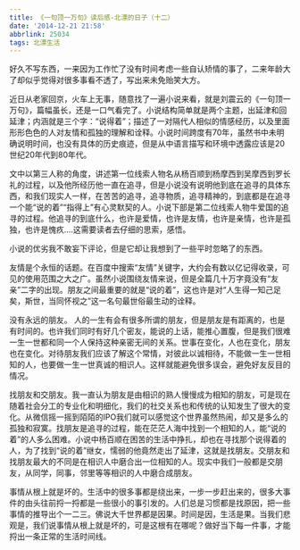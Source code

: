 ```yaml
---
title: 《一句顶一万句》读后感-北漂的日子（十二）
date: '2014-12-21 21:58'
abbrlink: 25034
tags: 北漂生活
---
```


好久不写东西，一来因为工作忙了没有时间考虑一些自认矫情的事了，二来年龄大了却似乎觉得对很多事看不透了，写出来未免贻笑大方。

近日从老家回京，火车上无事，随意找了一遍小说来看，就是刘震云的《一句顶一万句》，篇幅虽长，还是一口气看完了。小说结构简单就是两个主题，出延津和回延津；内涵就是三个字：“说得着”；描述了一对隔代人相似的情感经历，以及里面形形色色的人对友情和孤独的理解和诠释。小说时间跨度有70年，虽然书中未明确说明时间，也没有具体的历史痕迹，但是从中语言描写和环境中透露应该是20世纪20年代到80年代。

文中以第三人称的角度，讲述第一位线索人物名从杨百顺到杨摩西到吴摩西到罗长礼的过程，以及他所经历他一直在追寻，但是小说没有说明他到底在追寻的具体东西，和我们现实人一样，在苦苦的追寻，追寻物质，追寻精神的，到底都是在追寻一个能“说的着”“指得上”有心灵默契的人。小说下部是第二位线索人物牛爱国的追寻的过程。他追寻的到底什么，也许是爱情，也许是友情，也许是亲情，也许是孤独，也许是愧疚....这需要读者去仔细的思索，感悟。

小说的优劣我不敢妄下评论，但是它却让我想到了一些平时忽略了的东西。

友情是个永恒的话题。在百度中搜索“友情”关键字，大约会有数以亿记得收录，可见的使用范围之大之广。虽然小说围绕友情来说，但是全篇几十万字竟没有“友亲”二字的出现。朋友之间最重要的就是“说的着”，这也许是对“人生得一知己足矣，斯世，当同怀视之”这一名句最世俗最生动的诠释。

没有永远的朋友。 人的一生有会有很多所谓的朋友，但是朋友是有距离的，也是有时间的。也许我们同时有好几个密友，能说的上话，能推心置腹，但是我们很难一生一世都和同一个人保持这种亲密无间的关系。世事在变化，人也在变化，朋友也在变化。对待朋友我们应该了解这个常情，对彼此以诚相待，不能做一生一世相知的人，也要做一生一世真诚的相识人。这样就能避免很多误会，避免好友反目的情况。

找朋友和交朋友。我一直认为朋友是由相识的熟人慢慢成为相知的朋友，可是现在随着社会分工的专业化和明细化，我们的社交关系也和传统的认知发生了很大的变化。从微信摇一摇到陌陌的IPO我们就可以感觉这个世界虽然热闹，却又是多么的孤独和寂寞。找朋友是追寻的过程，能在茫茫人海中找到一个相知的人，能“说的着”的人多么困难。小说中杨百顺在困苦的生活中挣扎，却也在寻找那个说得着的人，为了找到“说的着”继女，懦弱的他竟然走出了延津，这就是找朋友。交朋友和找朋友最大的不同是在相识人中磨合出一位相知的人。现实中我们一般都是交朋友，从同学，同事，邻里等等相识的人中磨合成朋友。

事情从根上就是坏的。生活中的很多事都是绕出来，一步一步赶出来的，很多大事件的由头往前捋一捋都是一些很小的事引发的。人们总是习惯都是找原因，把一些事情的推导出个一二三。佛说大千世界都是因果。时间是因，生活是果。当我们悲观是，我们说事情从根上就是坏的，可是这根有在哪呢？做好当下每一件事，才能捋出一条正常的生活时间线。
